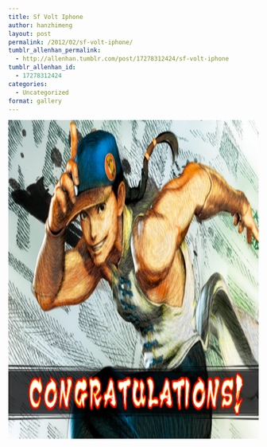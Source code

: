 ```yaml
---
title: Sf Volt Iphone
author: hanzhimeng
layout: post
permalink: /2012/02/sf-volt-iphone/
tumblr_allenhan_permalink:
  - http://allenhan.tumblr.com/post/17278312424/sf-volt-iphone
tumblr_allenhan_id:
  - 17278312424
categories:
  - Uncategorized
format: gallery
---
```

[<img class="alignnone size-full wp-image-533" alt="tumblr_lz3emjiHF01qzkacto1_" src="/images/uploads/2013/03/tumblr_lz3emjiHF01qzkacto1_.png" width="960" height="640" />][1]

 [1]: /images/uploads/2013/03/tumblr_lz3emjiHF01qzkacto1_.png
